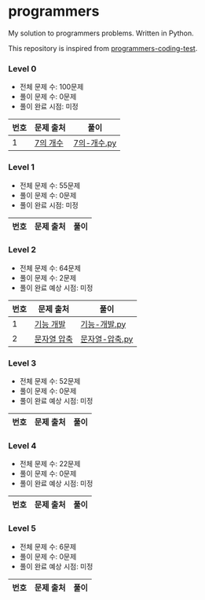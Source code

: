 # programmers
My solution to programmers problems. Written in Python.

This repository is inspired from [programmers-coding-test](https://github.com/codeisneverodd/programmers-coding-test).

### Level 0

- 전체 문제 수: 100문제
- 풀이 문제 수: 0문제
- 풀이 완료 시점: 미정

| 번호 | 문제 출처 | 풀이 |
| --- | ------- | --- |
| 1 | [7의 개수](https://school.programmers.co.kr/learn/courses/30/lessons/120912) | [7의-개수.py](https://github.com/scottsuk0306/programmers/blob/main/level-0/7의-개수.py) |


### Level 1

- 전체 문제 수: 55문제
- 풀이 문제 수: 0문제
- 풀이 완료 시점: 미정

| 번호 | 문제 출처 | 풀이 |
| --- | ------- | --- |

### Level 2 

- 전체 문제 수: 64문제
- 풀이 문제 수: 2문제
- 풀이 완료 예상 시점: 미정

| 번호 | 문제 출처 | 풀이 |
| --- | ------- | --- |
| 1 | [기능 개발](https://school.programmers.co.kr/learn/courses/30/lessons/42586) | [기능-개발.py](https://github.com/scottsuk0306/programmers/blob/main/level-2/기능-개발.py) |
| 2 | [문자열 압축](https://school.programmers.co.kr/learn/courses/30/lessons/60057) | [문자열-압축.py](https://github.com/scottsuk0306/programmers/blob/main/level-2/문자열-압축.py) |

### Level 3

- 전체 문제 수: 52문제
- 풀이 문제 수: 0문제
- 풀이 완료 예상 시점: 미정

| 번호 | 문제 출처 | 풀이 |
| --- | ------- | --- |

### Level 4

- 전체 문제 수: 22문제
- 풀이 문제 수: 0문제
- 풀이 완료 예상 시점: 미정

| 번호 | 문제 출처 | 풀이 |
| --- | ------- | --- |

### Level 5

- 전체 문제 수: 6문제
- 풀이 문제 수: 0문제
- 풀이 완료 예상 시점: 미정

| 번호 | 문제 출처 | 풀이 |
| --- | ------- | --- |
